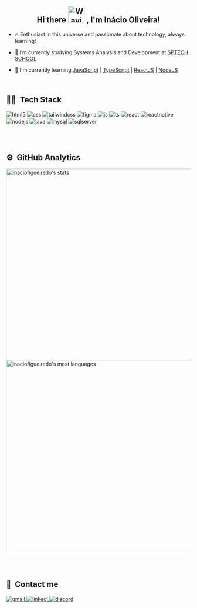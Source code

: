 <h2 align="center">
    Hi there
    <img src="https://raw.githubusercontent.com/nixin72/nixin72/master/wave.gif" 
         alt="Waving hand animated gif"
         height="45"
         width="45" />
   , I'm Inácio Oliveira!
</h2>

<div style="display: inline_block">
  
  - 🔥 Enthusiast in this universe and passionate about technology, always learning!

  - 🔭 I’m currently studying Systems Analysis and Development at [SPTECH SCHOOL](https://www.sptech.school/)

  - 🌱 I'm currently learning [JavaScript](https://developer.mozilla.org/pt-BR/docs/Web/JavaScript) | [TypeScript](https://www.typescriptlang.org/) | [ReactJS](https://reactjs.org/) | [NodeJS](https://nodejs.org/en/)
  
</div>

<br>

## 👨‍💻 &nbsp;Tech Stack

<div style="display: inline-block;">
  <img align="center" alt="html5" src="https://img.shields.io/badge/HTML5-E34F26?style=for-the-badge&logo=html5&logoColor=white" />
  <img align="center" alt="css" src="https://img.shields.io/badge/CSS3-1572B6?style=for-the-badge&logo=css3&logoColor=white" />
  <img align="center" alt="tailwindcss" src="https://img.shields.io/badge/Tailwind_CSS-38B2AC?style=for-the-badge&logo=tailwind-css&logoColor=white" />
  <img align="center" alt="figma" src="https://img.shields.io/badge/Figma-F24E1E?style=for-the-badge&logo=figma&logoColor=white" />
  <img align="center" alt="js" src="https://img.shields.io/badge/JavaScript-F7DF1E?style=for-the-badge&logo=javascript&logoColor=black" />
  <img align="center" alt="ts" src="https://img.shields.io/badge/TypeScript-007ACC?style=for-the-badge&logo=typescript&logoColor=white" />
  <img align="center" alt="react" src="https://img.shields.io/badge/React-20232A?style=for-the-badge&logo=react&logoColor=61DAFB" />
  <img align="center" alt="reactnative" src="https://img.shields.io/badge/React_Native-20232A?style=for-the-badge&logo=react&logoColor=61DAFB" />
  <img align="center" alt="nodejs" src="https://img.shields.io/badge/Node.js-43853D?style=for-the-badge&logo=node.js&logoColor=white" />
  <img align="center" alt="java" src="https://img.shields.io/badge/Java-ED8B00?style=for-the-badge&logo=openjdk&logoColor=white" />
  <img align="center" alt="mysql" src="https://img.shields.io/badge/MySQL-005C84?style=for-the-badge&logo=mysql&logoColor=white" />
  <img align="center" alt="sqlserver" src="https://img.shields.io/badge/Microsoft_SQL_Server-CC2927?style=for-the-badge&logo=microsoft-sql-server&logoColor=white" />
</div>

<br><br>

## ⚙️ &nbsp;GitHub Analytics

<p align="left">
<img width="520em" src="https://github-readme-stats.vercel.app/api?username=inaciofigueiredo13&show_icons=true&theme=vision-friendly-dark" alt="inaciofigueiredo's stats"/>
<img width="520em" src="https://github-readme-stats.vercel.app/api/top-langs/?username=inaciofigueiredo13&layout=compact&theme=vision-friendly-dark" alt="inaciofigueiredo's most languages"/>
</p>

<br><br>

## 📱 &nbsp;Contact me

<div style="display: inline-block">
  
  <a href="mailto:inaciofigueired13@gmail.com"> 
  <img align="center" alt="gmail" src="https://img.shields.io/badge/Gmail-D14836?style=for-the-badge&logo=gmail&logoColor=white" />
  </a>
  
  <a href="https://www.linkedin.com/in/inaciofigueiredo/"> 
   <img align="center" alt="linkedl" src="https://img.shields.io/badge/LinkedIn-0077B5?style=for-the-badge&logo=linkedin&logoColor=white" />
  </a>
  
  <a href="https://discordapp.com/users/995769235093586060"> 
   <img align="center" alt="discord" src="https://img.shields.io/badge/Discord-7289DA?style=for-the-badge&logo=discord&logoColor=white" />
  </a>
 </div>
